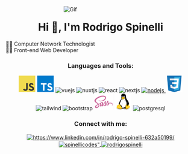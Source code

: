 <img align="right" alt="Gif" width="350" src="https://64.media.tumblr.com/d9ba01e37d6d828041b316d1ab716146/d99a4f3af7783e20-fe/s640x960/008da42b7297fc401fa26d92ed7e5dab1275368a.gifv">

<h1 align="center">Hi 👋, I'm Rodrigo Spinelli</h1>
👨‍🎓 Computer Network Technologist <br/>
👨‍💻 Front-end Web Developer <br/>

<h3 align="center">Languages and Tools:</h3>
<p align="center">
  <a href="https://developer.mozilla.org/en-US/docs/Web/JavaScript" target="_blank" rel="noreferrer" style="text-decoration: none; display: inline-block;">
    <img src="https://raw.githubusercontent.com/devicons/devicon/master/icons/javascript/javascript-original.svg" alt="javascript" width="45" height="45" />
  </a>
  <a href="https://www.typescriptlang.org/" target="_blank" rel="noreferrer" style="text-decoration: none; display: inline-block;">
    <img src="https://raw.githubusercontent.com/devicons/devicon/master/icons/typescript/typescript-original.svg" alt="typescript" width="45" height="45" />
  </a>
  <a href="https://vuejs.org/" target="_blank" rel="noreferrer" style="text-decoration: none; display: inline-block;">
    <img src="https://vuejs.org/images/logo.png" alt="vuejs" width="45" height="45" />
  </a>
  <a href="https://nuxtjs.org/" target="_blank" rel="noreferrer" style="text-decoration: none; display: inline-block;">
    <img src="https://nuxt.com/assets/design-kit/icon-green.svg" alt="nuxtjs" width="45" height="45" />
  </a>
  <a href="https://reactjs.org/" target="_blank" rel="noreferrer" style="text-decoration: none; display: inline-block;">
    <img src="https://upload.wikimedia.org/wikipedia/commons/thumb/a/a7/React-icon.svg/1200px-React-icon.svg.png" alt="react" width="45" height="45" />
  </a>
  <a href="https://nextjs.org/" target="_blank" rel="noreferrer" style="text-decoration: none; display: inline-block;">
    <img src="https://miro.medium.com/v2/resize:fit:1258/1*okiCUvTUJLtOqJv1dMzwpA.png" alt="nextjs" width="45" height="45" />
  </a>
  <a href="https://nodejs.org" target="_blank" rel="noreferrer">
    <img src="https://cdn.iconscout.com/icon/free/png-256/free-node-js-logo-icon-download-in-svg-png-gif-file-formats--technology-social-media-vol-5-pack-logos-icons-3030179.png" alt="nodejs" width="45" height="45" />
  </a>
  <a href="https://developer.mozilla.org/en-US/docs/Web/CSS" target="_blank" rel="noreferrer" style="text-decoration: none; display: inline-block;">
    <img src="https://raw.githubusercontent.com/devicons/devicon/master/icons/css3/css3-original.svg" alt="css" width="45" height="45" />
  </a>
  <a href="https://tailwindcss.com/" target="_blank" rel="noreferrer" style="text-decoration: none; display: inline-block;">
    <img src="https://www.vectorlogo.zone/logos/tailwindcss/tailwindcss-icon.svg" alt="tailwind" width="45" height="45" />
  </a>
  <a href="https://getbootstrap.com" target="_blank" rel="noreferrer" style="text-decoration: none; display: inline-block;">
    <img src="https://upload.wikimedia.org/wikipedia/commons/thumb/b/b2/Bootstrap_logo.svg/1280px-Bootstrap_logo.svg.png" alt="bootstrap" width="45" height="45" />
  </a>
  <a href="https://sass-lang.com" target="_blank" rel="noreferrer" style="text-decoration: none; display: inline-block;">
    <img src="https://raw.githubusercontent.com/devicons/devicon/master/icons/sass/sass-original.svg" alt="sass" width="50" height="45" />
  </a>
  <a href="https://www.linux.org/" target="_blank" rel="noreferrer" style="text-decoration: none; display: inline-block;">
    <img src="https://raw.githubusercontent.com/devicons/devicon/master/icons/linux/linux-original.svg" alt="linux" width="45" height="45" />
  </a>
  <a href="https://www.postgresql.org" target="_blank" rel="noreferrer" style="text-decoration: none; display: inline-block;">
    <img src="https://upload.wikimedia.org/wikipedia/commons/thumb/2/29/Postgresql_elephant.svg/1200px-Postgresql_elephant.svg.png" alt="postgresql" width="45" height="45" />
  </a>
</p>

  
 <h3 align="center">Connect with me:</h3>
  <p align="center">
<a href="https://www.linkedin.com/in/rodrigo-spinelli-632a50199/" target="blank">
  <img align="center" src="https://raw.githubusercontent.com/rahuldkjain/github-profile-readme-generator/master/src/images/icons/Social/linked-in-alt.svg" alt="https://www.linkedin.com/in/rodrigo-spinelli-632a50199/" height="30" width="40" />
</a>
<a href="https://www.instagram.com/spinellicodes/" target="blank">
  <img align="center" src="https://raw.githubusercontent.com/rahuldkjain/github-profile-readme-generator/master/src/images/icons/Social/instagram.svg" alt=spinellicodes" height="30" width="40" />
</a>
<a href="rodrigospinelli" target="blank">
  <img align="center" src="https://raw.githubusercontent.com/rahuldkjain/github-profile-readme-generator/master/src/images/icons/Social/discord.svg" alt="rodrigospinelli" height="30" width="40" />
</a>
</p>
